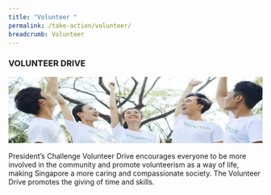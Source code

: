 ```yaml
---
title: "Volunteer "
permalink: /take-action/volunteer/
breadcrumb: Volunteer
---
```

### VOLUNTEER DRIVE

![Volunteer Banner](/images/pc_banner_volunteer_v3.jpg "President’s Challenge Volunteer Drive")

President’s Challenge Volunteer Drive encourages everyone to be more involved in the community and promote volunteerism as a way of life, making Singapore a more caring and compassionate society. The Volunteer Drive promotes the giving of time and skills.